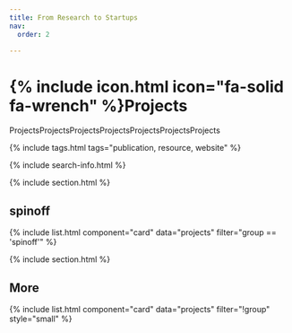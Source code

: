 ```yaml
---
title: From Research to Startups
nav:
  order: 2

---
```


# {% include icon.html icon="fa-solid fa-wrench" %}Projects

ProjectsProjectsProjectsProjectsProjectsProjectsProjects

{% include tags.html tags="publication, resource, website" %}

{% include search-info.html %}

{% include section.html %}

## spinoff

{% include list.html component="card" data="projects" filter="group == 'spinoff'" %}

{% include section.html %}

## More

{% include list.html component="card" data="projects" filter="!group" style="small" %}
